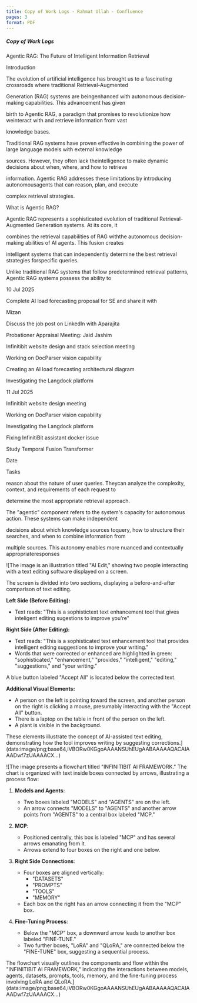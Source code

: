 ```yaml
---
title: Copy of Work Logs - Rahmat Ullah - Confluence
pages: 3
format: PDF
---
```


##### Copy of Work Logs

Agentic RAG: The Future of Intelligent Information Retrieval

Introduction

The evolution of artificial intelligence has brought us to a fascinating crossroads where traditional Retrieval-Augmented

Generation (RAG) systems are beingenhanced with autonomous decision-making capabilities. This advancement has given

birth to Agentic RAG, a paradigm that promises to revolutionize how weinteract with and retrieve information from vast

knowledge bases.

Traditional RAG systems have proven effective in combining the power of large language models with external knowledge

sources. However, they often lack theintelligence to make dynamic decisions about when, where, and how to retrieve

information. Agentic RAG addresses these limitations by introducing autonomousagents that can reason, plan, and execute

complex retrieval strategies.

What is Agentic RAG?

Agentic RAG represents a sophisticated evolution of traditional Retrieval-Augmented Generation systems. At its core, it

combines the retrieval capabilities of RAG withthe autonomous decision-making abilities of AI agents. This fusion creates

intelligent systems that can independently determine the best retrieval strategies forspecific queries.

Unlike traditional RAG systems that follow predetermined retrieval patterns, Agentic RAG systems possess the ability to

10 Jul 2025

Complete AI load forecasting proposal for SE and share it with

Mizan

Discuss the job post on LinkedIn with Aparajita

Probationer Appraisal Meeting: Jaid Jashim

Infinitibit website design and stack selection meeting

Working on DocParser vision capability

Creating an AI load forecasting architectural diagram

Investigating the Langdock platform

11 Jul 2025

Infinitibit website design meeting

Working on DocParser vision capability

Investigating the Langdock platform

Fixing InfinitiBit assistant docker issue

Study Temporal Fusion Transformer

Date

Tasks

reason about the nature of user queries. Theycan analyze the complexity, context, and requirements of each request to

determine the most appropriate retrieval approach.

The "agentic" component refers to the system's capacity for autonomous action. These systems can make independent

decisions about which knowledge sources toquery, how to structure their searches, and when to combine information from

multiple sources. This autonomy enables more nuanced and contextually appropriateresponses

![The image is an illustration titled "AI Edit," showing two people interacting with a text editing software displayed on a screen. 

The screen is divided into two sections, displaying a before-and-after comparison of text editing.

**Left Side (Before Editing):** 

- Text reads: "This is a sophistictext text enhancement tool that gives inteligent editing sugestions to improve you're"

**Right Side (After Editing):** 

- Text reads: "This is a sophisticated text enhancement tool that provides intelligent editing suggestions to improve your writing."
- Words that were corrected or enhanced are highlighted in green: "sophisticated," "enhancement," "provides," "intelligent," "editing," "suggestions," and "your writing."

A blue button labeled "Accept All" is located below the corrected text.

**Additional Visual Elements:**

- A person on the left is pointing toward the screen, and another person on the right is clicking a mouse, presumably interacting with the "Accept All" button.
- There is a laptop on the table in front of the person on the left.
- A plant is visible in the background.

These elements illustrate the concept of AI-assisted text editing, demonstrating how the tool improves writing by suggesting corrections.](data:image/png;base64,iVBORw0KGgoAAAANSUhEUgAABAAAAAQACAIAAADwf7zUAAAACX...)

![The image presents a flowchart titled "INFINITIBIT AI FRAMEWORK." The chart is organized with text inside boxes connected by arrows, illustrating a process flow:

1. **Models and Agents**: 
   - Two boxes labeled "MODELS" and "AGENTS" are on the left. 
   - An arrow connects "MODELS" to "AGENTS" and another arrow points from "AGENTS" to a central box labeled "MCP."

2. **MCP**:
   - Positioned centrally, this box is labeled "MCP" and has several arrows emanating from it.
   - Arrows extend to four boxes on the right and one below.

3. **Right Side Connections**:
   - Four boxes are aligned vertically:
     - "DATASETS"
     - "PROMPTS"
     - "TOOLS"
     - "MEMORY"
   - Each box on the right has an arrow connecting it from the "MCP" box.

4. **Fine-Tuning Process**:
   - Below the "MCP" box, a downward arrow leads to another box labeled "FINE-TUNE."
   - Two further boxes, "LoRA" and "QLoRA," are connected below the "FINE-TUNE" box, suggesting a sequential process.

The flowchart visually outlines the components and flow within the "INFINITIBIT AI FRAMEWORK," indicating the interactions between models, agents, datasets, prompts, tools, memory, and the fine-tuning process involving LoRA and QLoRA.](data:image/png;base64,iVBORw0KGgoAAAANSUhEUgAABAAAAAQACAIAAADwf7zUAAAACX...)